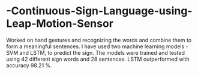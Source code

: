 # -Continuous-Sign-Language-using-Leap-Motion-Sensor

Worked on hand gestures and recognizing the words and combine them to form a meaningful sentences. I have used two machine learning models - SVM and LSTM, to predict the sign. The models were trained and tested using 42 different sign words and 28 sentences. LSTM outperformed with accuracy 98.21 %.
